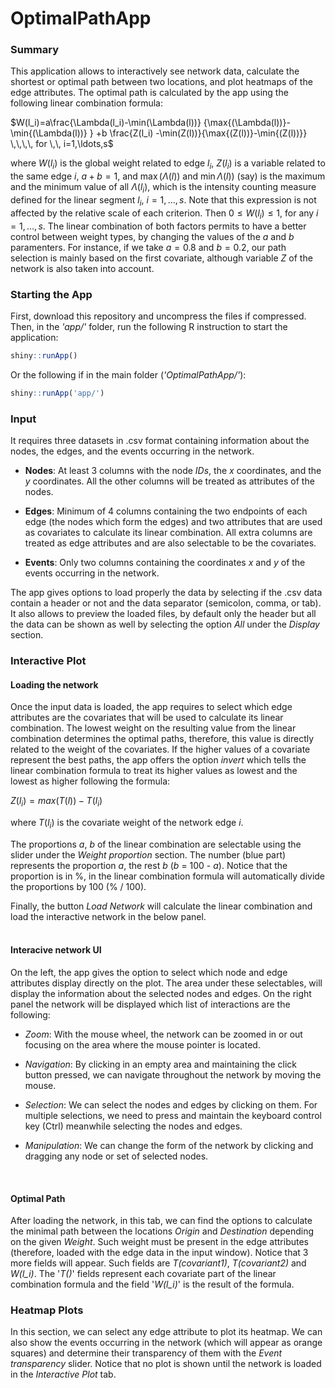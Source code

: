 # OptimalPathApp

### Summary
This application allows to interactively see network data, calculate the shortest or optimal path between two locations, and plot heatmaps of the edge attributes. The optimal path is calculated by the app using the following linear combination formula:

$W(l_i)=a\frac{\Lambda(l_i)-\min(\Lambda(l))} {\max{(\Lambda(l))}-\min{(\Lambda(l))} }
+b \frac{Z(l_i) -\min(Z(l))}{\max{(Z(l))}-\min{(Z(l))}}
\,\,\,\, for \,\, i=1,\ldots,s$

where $W(l_i)$ is the global weight related to edge $l_i$, $Z(l_i)$ is a variable related to the same edge $i$, $a+b=1$, and $\max{(\Lambda(l))}$ and $\min{\Lambda(l))}$ (say) is the maximum and the minimum value of all $\Lambda(l_i)$, which is the intensity counting measure defined for the linear segment $l_i$, $i=1,\ldots, s$. Note that this expression is not affected by the relative scale of each criterion. Then $0 \le W(l_i) \le 1$, for any $i=1,\ldots,s$. The linear combination of both factors permits to have a better control between weight types, by changing the values of the $a$ and $b$ paramenters. For instance, if we take $a=0.8$ and $b=0.2$, our path selection is mainly based on the first covariate, although variable $Z$ of the network is also taken into account.

 

### Starting the App
First, download this repository and uncompress the files if compressed. Then, in the *'app/'* folder, run the following R instruction to start the application:

``` r
shiny::runApp()
```

Or the following if in the main folder (*'OptimalPathApp/'*):
``` r
shiny::runApp('app/')
```

### Input
It requires three datasets in .csv format containing information about the nodes, the edges, and the events occurring in the network. 

 - **Nodes**: At least 3 columns with the node *IDs*, the *x* coordinates, and the *y* coordinates. All the other columns will be treated as attributes of the nodes.
 
 - **Edges**: Minimum of 4 columns containing the two endpoints of each edge (the nodes which form the edges) and two attributes that are used as covariates to calculate its linear combination. All extra columns are treated as edge attributes and are also selectable to be the covariates.
 
 - **Events**: Only two columns containing the coordinates *x* and *y* of the events occurring in the network.
 
 
The app gives options to load properly the data by selecting if the .csv data contain a header or not and the data separator (semicolon, comma, or tab). It also allows to preview the loaded files, by default only the header but all the data can be shown as well by selecting the option *All* under the *Display* section.


### Interactive Plot

#### Loading the network
Once the input data is loaded, the app requires to select which edge attributes are the covariates that will be used to calculate its linear combination. The lowest weight on the resulting value from the linear combination determines the optimal paths, therefore, this value is directly related to the weight of the covariates. If the higher values of a covariate represent the best paths, the app offers the option *invert* which tells the linear combination formula to treat its higher values as lowest and the lowest as higher following the formula:

$Z(l_i)=max(T(l))-T(l_i)$

where $T(l_i)$ is the covariate weight of the network edge $i$.

The proportions *a*, *b* of the linear combination are selectable using the slider under the *Weight proportion* section. The number (blue part) represents the proportion *a*, the rest *b* (*b* = 100 - *a*). Notice that the proportion is in %, in the linear combination formula will automatically divide the proportions by 100 (% / 100).

Finally, the button *Load Network* will calculate the linear combination and load the interactive network in the below panel.
<br/>
<br/>

#### Interacive network UI
On the left, the app gives the option to select which node and edge attributes display directly on the plot. The area under these selectables, will display the information about the selected nodes and edges. On the right panel the network will be displayed which list of interactions are the following:

 - *Zoom*: With the mouse wheel, the network can be zoomed in or out focusing on the area where the mouse pointer is located.
 
 - *Navigation*: By clicking in an empty area and maintaining the click button pressed, we can navigate throughout the network by moving the mouse.
 
 - *Selection*: We can select the nodes and edges by clicking on them. For multiple selections, we need to press and maintain the keyboard control key (Ctrl) meanwhile selecting the nodes and edges.
 
 - *Manipulation*: We can change the form of the network by clicking and dragging any node or set of selected nodes.
<br/>

#### Optimal Path

After loading the network, in this tab, we can find the options to calculate the minimal path between the locations *Origin* and *Destination* depending on the given  *Weight*. Such weight must be present in the edge attributes (therefore, loaded with the edge data in the input window). Notice that 3 more fields will appear. Such fields are *T(covariant1)*, *T(covariant2)* and *W(l_i)*. The '*T()*' fields represent each covariate part of the linear combination formula and the field '*W(l_i)*' is the result of the formula.


### Heatmap Plots

In this section, we can select any edge attribute to plot its heatmap. We can also show the events occurring in the network (which will appear as orange squares) and determine their transparency of them with the *Event transparency* slider. Notice that no plot is shown until the network is loaded in the *Interactive Plot* tab.










